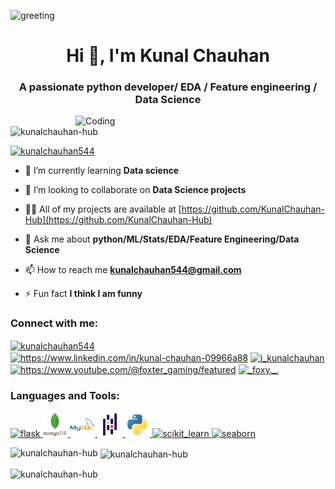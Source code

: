 ![greeting](https://github.com/KunalChauhan-Hub/KunalChauhan-Hub/assets/120388329/7ecda722-1766-4271-8bf4-0f83a723bf72)
<h1 align="center">Hi 👋, I'm Kunal Chauhan</h1>
<h3 align="center">A passionate python developer/ EDA / Feature engineering / Data Science</h3>
<img align="right" alt="Coding" width="400" src="https://camo.githubusercontent.com/cae12fddd9d6982901d82580bdf321d81fb299141098ca1c2d4891870827bf17/68747470733a2f2f6d69726f2e6d656469756d2e636f6d2f6d61782f313336302f302a37513379765349765f7430696f4a2d5a2e676966">

<p align="left"> <img src="https://komarev.com/ghpvc/?username=kunalchauhan-hub&label=Profile%20views&color=0e75b6&style=flat" alt="kunalchauhan-hub" /> </p>

<p align="left"> <a href="https://twitter.com/kunalchauhan544" target="blank"><img src="https://img.shields.io/twitter/follow/kunalchauhan544?logo=twitter&style=for-the-badge" alt="kunalchauhan544" /></a> </p>

- 🌱 I’m currently learning **Data science**

- 👯 I’m looking to collaborate on **Data Science projects**

- 👨‍💻 All of my projects are available at [https://github.com/KunalChauhan-Hub](https://github.com/KunalChauhan-Hub)

- 💬 Ask me about **python/ML/Stats/EDA/Feature Engineering/Data Science**

- 📫 How to reach me **kunalchauhan544@gmail.com**

- ⚡ Fun fact **I think I am funny**

<h3 align="left">Connect with me:</h3>
<p align="left">
<a href="https://twitter.com/kunalchauhan544" target="blank"><img align="center" src="https://raw.githubusercontent.com/rahuldkjain/github-profile-readme-generator/master/src/images/icons/Social/twitter.svg" alt="kunalchauhan544" height="30" width="40" /></a>
<a href="https://linkedin.com/in/https://www.linkedin.com/in/kunal-chauhan-09966a88" target="blank"><img align="center" src="https://raw.githubusercontent.com/rahuldkjain/github-profile-readme-generator/master/src/images/icons/Social/linked-in-alt.svg" alt="https://www.linkedin.com/in/kunal-chauhan-09966a88" height="30" width="40" /></a>
<a href="https://instagram.com/i_kunalchauhan" target="blank"><img align="center" src="https://raw.githubusercontent.com/rahuldkjain/github-profile-readme-generator/master/src/images/icons/Social/instagram.svg" alt="i_kunalchauhan" height="30" width="40" /></a>
<a href="https://www.youtube.com/c/https://www.youtube.com/@foxter_gaming/featured" target="blank"><img align="center" src="https://raw.githubusercontent.com/rahuldkjain/github-profile-readme-generator/master/src/images/icons/Social/youtube.svg" alt="https://www.youtube.com/@foxter_gaming/featured" height="30" width="40" /></a>
<a href="https://discord.gg/_foxy._." target="blank"><img align="center" src="https://raw.githubusercontent.com/rahuldkjain/github-profile-readme-generator/master/src/images/icons/Social/discord.svg" alt="_foxy._." height="30" width="40" /></a>
</p>

<h3 align="left">Languages and Tools:</h3>
<p align="left"> <a href="https://flask.palletsprojects.com/" target="_blank" rel="noreferrer"> <img src="https://www.vectorlogo.zone/logos/pocoo_flask/pocoo_flask-icon.svg" alt="flask" width="40" height="40"/> </a> <a href="https://www.mongodb.com/" target="_blank" rel="noreferrer"> <img src="https://raw.githubusercontent.com/devicons/devicon/master/icons/mongodb/mongodb-original-wordmark.svg" alt="mongodb" width="40" height="40"/> </a> <a href="https://www.mysql.com/" target="_blank" rel="noreferrer"> <img src="https://raw.githubusercontent.com/devicons/devicon/master/icons/mysql/mysql-original-wordmark.svg" alt="mysql" width="40" height="40"/> </a> <a href="https://pandas.pydata.org/" target="_blank" rel="noreferrer"> <img src="https://raw.githubusercontent.com/devicons/devicon/2ae2a900d2f041da66e950e4d48052658d850630/icons/pandas/pandas-original.svg" alt="pandas" width="40" height="40"/> </a> <a href="https://www.python.org" target="_blank" rel="noreferrer"> <img src="https://raw.githubusercontent.com/devicons/devicon/master/icons/python/python-original.svg" alt="python" width="40" height="40"/> </a> <a href="https://scikit-learn.org/" target="_blank" rel="noreferrer"> <img src="https://upload.wikimedia.org/wikipedia/commons/0/05/Scikit_learn_logo_small.svg" alt="scikit_learn" width="40" height="40"/> </a> <a href="https://seaborn.pydata.org/" target="_blank" rel="noreferrer"> <img src="https://seaborn.pydata.org/_images/logo-mark-lightbg.svg" alt="seaborn" width="40" height="40"/> </a> </p>

<p><img align="left" src="https://github-readme-stats.vercel.app/api/top-langs?username=kunalchauhan-hub&show_icons=true&locale=en&layout=compact" alt="kunalchauhan-hub" /></p>

<p>&nbsp;<img align="center" src="https://github-readme-stats.vercel.app/api?username=kunalchauhan-hub&show_icons=true&locale=en" alt="kunalchauhan-hub" /></p>

<p><img align="center" src="https://github-readme-streak-stats.herokuapp.com/?user=kunalchauhan-hub&" alt="kunalchauhan-hub" /></p>


